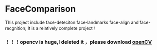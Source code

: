 # FaceComparison
This project include face-deteciton face-landmarks  face-align  and face-recgnition; It is a  relatively complete project！

### ！！！opencv is huge,I deleted it ，please download [openCV](https://opencv.org/releases.html)
